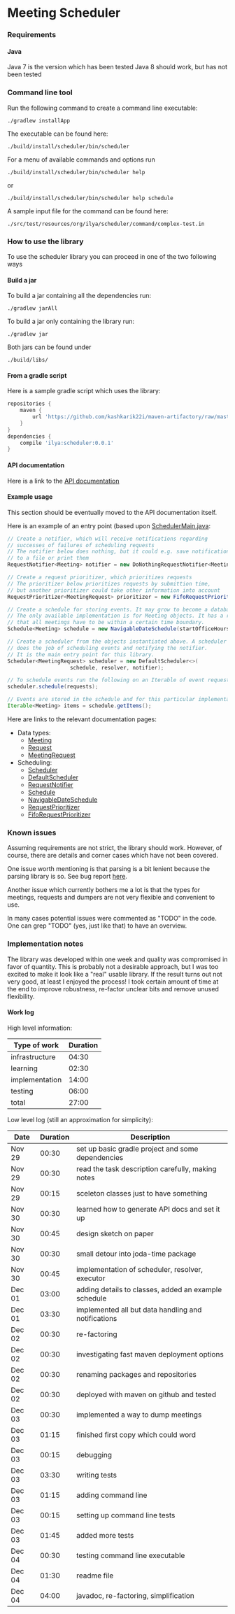 # Meeting Scheduler

### Requirements

#### Java
Java 7 is the version which has been tested
Java 8 should work, but has not been tested

### Command line tool

Run the following command to create a command
line executable: 

```
./gradlew installApp
```

The executable can be found here:
```
./build/install/scheduler/bin/scheduler
```

For a menu of available commands and options run

```
./build/install/scheduler/bin/scheduler help
```

or 

```
./build/install/scheduler/bin/scheduler help schedule
```

A sample input file for the command can be found here:
```
./src/test/resources/org/ilya/scheduler/command/complex-test.in
```

### How to use the library

To use the scheduler library you can proceed
in one of the two following ways

#### Build a jar

To build a jar containing all the dependencies run:

```
./gradlew jarAll
```

To build a jar only containing the library run:

```
./gradlew jar
```

Both jars can be found under
```
./build/libs/
```

#### From a gradle script
Here is a sample gradle script which uses the library:

```gradle
repositories {
    maven {
        url 'https://github.com/kashkarik22i/maven-artifactory/raw/master/'
    }
}
dependencies {
    compile 'ilya:scheduler:0.0.1'
}
```

#### API documentation
Here is a link to the [API documentation](https://kashkarik22i.github.io/scheduler/) 

#### Example usage
This section should be eventually moved to the API documentation itself.

Here is an example of an entry point (based
upon [SchedulerMain.java](https://github.com/kashkarik22i/scheduler/blob/master/src/main/java/org/ilya/scheduler/SchedulerMain.java#L122):

```java
// Create a notifier, which will receive notifications regarding
// successes of failures of scheduling requests
// The notifier below does nothing, but it could e.g. save notifications
// to a file or print them
RequestNotifier<Meeting> notifier = new DoNothingRequestNotifier<Meeting>();

// Create a request prioritizer, which prioritizes requests
// The prioritizer below prioritizes requests by submittion time,
// but another prioritizer could take other information into account 
RequestPrioritizer<MeetingRequest> prioritizer = new FifoRequestPrioritizer();

// Create a schedule for storing events. It may grow to become a database in theory.
// The only available implementation is for Meeting objects. It has a restriction
// that all meetings have to be within a certain time boundary.
Schedule<Meeting> schedule = new NavigableDateSchedule(startOfficeHours, endOfficeHours);

// Create a scheduler from the objects instantiated above. A scheduler
// does the job of scheduling events and notifying the notifier.
// It is the main entry point for this library. 
Scheduler<MeetingRequest> scheduler = new DefaultScheduler<>(
                    schedule, resolver, notifier);

// To schedule events run the following on an Iterable of event requests
scheduler.schedule(requests);

// Events are stored in the schedule and for this particular implementation can be accesed via
Iterable<Meeting> items = schedule.getItems();
```

Here are links to the relevant documentation pages:
* Data types:
  * [Meeting](https://kashkarik22i.github.io/scheduler/org/ilya/scheduler/request/Meeting.html)
  * [Request](https://kashkarik22i.github.io/scheduler/org/ilya/scheduler/request/Request.html)
  * [MeetingRequest](https://kashkarik22i.github.io/scheduler/org/ilya/scheduler/request/MeetingRequest.html)
* Scheduling:
  * [Scheduler](https://kashkarik22i.github.io/scheduler/org/ilya/scheduler/Scheduler.html) 
  * [DefaultScheduler](https://kashkarik22i.github.io/scheduler/org/ilya/scheduler/DefaultScheduler.html)
  * [RequestNotifier](https://kashkarik22i.github.io/scheduler/org/ilya/scheduler/request/RequestNotifier.html)
  * [Schedule](https://kashkarik22i.github.io/scheduler/org/ilya/scheduler/schedule/Schedule.html)
  * [NavigableDateSchedule](https://kashkarik22i.github.io/scheduler/org/ilya/scheduler/schedule/NavigableDateSchedule.html)
  * [RequestPrioritizer](https://kashkarik22i.github.io/scheduler/org/ilya/scheduler/resolution/RequestPrioritizer.html)
  * [FifoRequestPrioritizer](https://kashkarik22i.github.io/scheduler/org/ilya/scheduler/resolution/FifoRequestPrioritizer.html)

### Known issues
Assuming requirements are not strict, the library should work.
However, of course, there are details and corner cases which have not been
covered.

One issue worth mentioning is that parsing is a bit lenient because
the parsing library is so. See bug report [here](https://github.com/JodaOrg/joda-time/issues/60).

Another issue which currently bothers me a lot is that the types for
meetings, requests and dumpers are not very flexible and convenient to use.
  
In many cases potential issues were commented as "TODO" in the code. 
One can grep "TODO" (yes, just like that) to have an overview.

### Implementation notes
The library was developed within one week and quality was compromised
in favor of quantity. This is probably not a desirable approach, but
I was too excited to make it look like a "real" usable library. If the result
turns out not very good, at least I enjoyed the process! I took certain amount of
time at the end to improve robustness, re-factor unclear bits and
remove unused flexibility.

#### Work log
High level information:

| Type of work   | Duration |
| -------------- | -------- |
| infrastructure |   04:30  |
|    learning    |   02:30  |
| implementation |   14:00  |
|    testing     |   06:00  |
|     total      |   27:00  |

Low level log (still an approximation for simplicity):

|  Date  | Duration |                    Description                       |
| ------ | -------- | ---------------------------------------------------- |
| Nov 29 |   00:30  | set up basic gradle project and some dependencies    |
| Nov 29 |   00:30  | read the task description carefully, making notes    |
| Nov 29 |   00:15  | sceleton classes just to have something              |
| Nov 30 |   00:30  | learned how to generate API docs and set it up       |
| Nov 30 |   00:45  | design sketch on paper                               |
| Nov 30 |   00:30  | small detour into joda-time package                  |
| Nov 30 |   00:45  | implementation of scheduler, resolver, executor      |
| Dec 01 |   03:00  | adding details to classes, added an example schedule |
| Dec 01 |   03:30  | implemented all but data handling and notifications  |
| Dec 02 |   00:30  | re-factoring                                         |
| Dec 02 |   00:30  | investigating fast maven deployment options          |
| Dec 02 |   00:30  | renaming packages and repositories                   |
| Dec 02 |   00:30  | deployed with maven on github and tested             |
| Dec 03 |   00:30  | implemented a way to dump meetings                   |
| Dec 03 |   01:15  | finished first copy which could word                 |
| Dec 03 |   00:15  | debugging                                            |
| Dec 03 |   03:30  | writing tests                                        |
| Dec 03 |   01:15  | adding command line                                  |
| Dec 03 |   00:15  | setting up command line tests                        |
| Dec 03 |   01:45  | added more tests                                     |
| Dec 04 |   00:30  | testing command line executable                      |
| Dec 04 |   01:30  | readme file                                          |
| Dec 04 |   04:00  | javadoc, re-factoring, simplification                |

